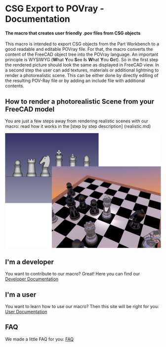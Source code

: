 # CSG Export to POVray - Documentation
#### The macro that creates user friendly .pov files from CSG objects

This macro is intended to export CSG objects from the Part Workbench to a good readable and editable POVray file. For that, the macro converts the content of the FreeCAD object tree into the POVray language.
An important principle is WYSIWYG (**W**hat **Y**ou **S**ee **I**s **W**hat **Y**ou **G**et). So in the first step the rendered picture should look the same as displayed in FreeCAD view.
In a second step the user can add textures, materials or additional lightning to render a photorealistic scene.
This can be either done by directly editing of the resulting POV-Ray file or by adding an include file with additional contents.

## How to render a photorealistic Scene from your FreeCAD model

You are just a few steps away from rendering realistic scenes with our macro: read how it works in the [step by step description] (realistic.md)

![Step by step]( ./img/Chess/Chess_steps.png "Step by step from FreeCAD CSG Objects to a photorealistic POV-Ray scene")

## I'm a developer
You want to contribute to our macro? Great! Here you can find our [Developer Documentation](developer.md)

## I'm a user
You want to learn how to use our macro? Then this site will be right for you: [User Documentation](user.md)

## FAQ
We made a little FAQ for you: [FAQ](FAQ.md)
